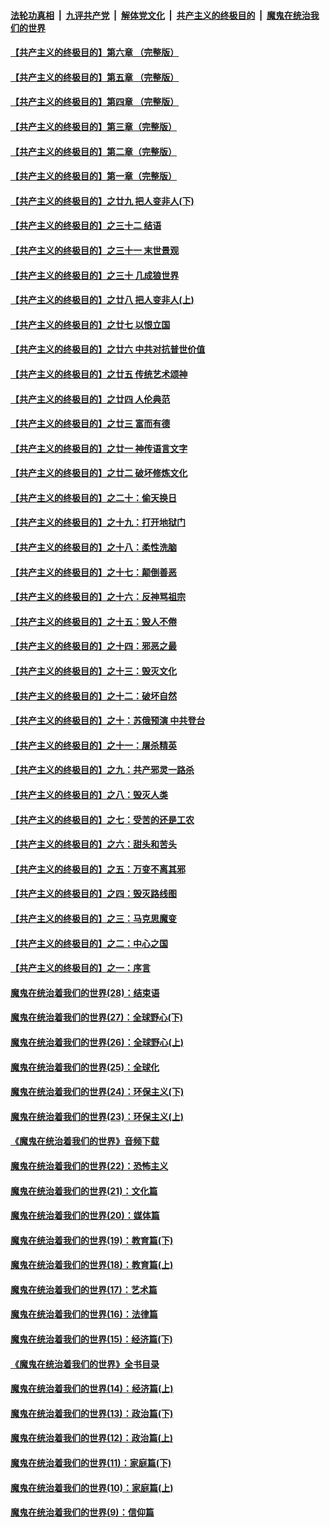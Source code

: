 ####  [法轮功真相](../../../../basic/blob/master/README.md?t=11251813) &nbsp;|&nbsp; [九评共产党](../../../../9ping.md/blob/master/README.md?t=11251813) &nbsp;|&nbsp; [解体党文化](../../../../jtdwh.md/blob/master/README.md?t=11251813)  &nbsp;|&nbsp; [共产主义的终极目的](../../../../gczydzjmd.md/blob/master/README.md?t=11251813) &nbsp;|&nbsp; [魔鬼在统治我们的世界](../../../../mgztzwmdsj.md/blob/master/README.md?t=11251813) 

#### [【共产主义的终极目的】第六章 （完整版）](../pages/nsc422/n11428913.md?t=11251813) 

#### [【共产主义的终极目的】第五章 （完整版）](../pages/nsc422/n11428912.md?t=11251813) 

#### [【共产主义的终极目的】第四章 （完整版）](../pages/nsc422/n11428907.md?t=11251813) 

#### [【共产主义的终极目的】第三章（完整版）](../pages/nsc422/n11428848.md?t=11251813) 

#### [【共产主义的终极目的】第二章（完整版）](../pages/nsc422/n11428831.md?t=11251813) 

#### [【共产主义的终极目的】第一章（完整版）](../pages/nsc422/n11417651.md?t=11251813) 

#### [【共产主义的终极目的】之廿九 把人变非人(下)](../pages/nsc422/n11344140.md?t=11251813) 

#### [【共产主义的终极目的】之三十二 结语](../pages/nsc422/n11360535.md?t=11251813) 

#### [【共产主义的终极目的】之三十一 末世景观](../pages/nsc422/n11351129.md?t=11251813) 

#### [【共产主义的终极目的】之三十 几成狼世界](../pages/nsc422/n11348280.md?t=11251813) 

#### [【共产主义的终极目的】之廿八 把人变非人(上)](../pages/nsc422/n11340492.md?t=11251813) 

#### [【共产主义的终极目的】之廿七 以恨立国](../pages/nsc422/n11336944.md?t=11251813) 

#### [【共产主义的终极目的】之廿六 中共对抗普世价值](../pages/nsc422/n11324785.md?t=11251813) 

#### [【共产主义的终极目的】之廿五 传统艺术颂神](../pages/nsc422/n11296396.md?t=11251813) 

#### [【共产主义的终极目的】之廿四 人伦典范](../pages/nsc422/n11296397.md?t=11251813) 

#### [【共产主义的终极目的】之廿三 富而有德](../pages/nsc422/n11283598.md?t=11251813) 

#### [【共产主义的终极目的】之廿一 神传语言文字](../pages/nsc422/n11263265.md?t=11251813) 

#### [【共产主义的终极目的】之廿二 破坏修炼文化](../pages/nsc422/n11245728.md?t=11251813) 

#### [【共产主义的终极目的】之二十：偷天换日](../pages/nsc422/n11238846.md?t=11251813) 

#### [【共产主义的终极目的】之十九：打开地狱门](../pages/nsc422/n11206376.md?t=11251813) 

#### [【共产主义的终极目的】之十八：柔性洗脑](../pages/nsc422/n11199994.md?t=11251813) 

#### [【共产主义的终极目的】之十七：颠倒善恶](../pages/nsc422/n11179782.md?t=11251813) 

#### [【共产主义的终极目的】之十六：反神骂祖宗](../pages/nsc422/n11166798.md?t=11251813) 

#### [【共产主义的终极目的】之十五：毁人不倦](../pages/nsc422/n11166792.md?t=11251813) 

#### [【共产主义的终极目的】之十四：邪恶之最](../pages/nsc422/n11150249.md?t=11251813) 

#### [【共产主义的终极目的】之十三：毁灭文化](../pages/nsc422/n11135227.md?t=11251813) 

#### [【共产主义的终极目的】之十二：破坏自然](../pages/nsc422/n11135214.md?t=11251813) 

#### [【共产主义的终极目的】之十：苏俄预演 中共登台](../pages/nsc422/n11118424.md?t=11251813) 

#### [【共产主义的终极目的】之十一：屠杀精英](../pages/nsc422/n11118442.md?t=11251813) 

#### [【共产主义的终极目的】之九：共产邪灵一路杀](../pages/nsc422/n11114139.md?t=11251813) 

#### [【共产主义的终极目的】之八：毁灭人类](../pages/nsc422/n11108503.md?t=11251813) 

#### [【共产主义的终极目的】之七：受苦的还是工农](../pages/nsc422/n11101809.md?t=11251813) 

#### [【共产主义的终极目的】之六：甜头和苦头](../pages/nsc422/n11096971.md?t=11251813) 

#### [【共产主义的终极目的】之五：万变不离其邪](../pages/nsc422/n11091285.md?t=11251813) 

#### [【共产主义的终极目的】之四：毁灭路线图](../pages/nsc422/n11086284.md?t=11251813) 

#### [【共产主义的终极目的】之三：马克思魔变](../pages/nsc422/n11061941.md?t=11251813) 

#### [【共产主义的终极目的】之二：中心之国](../pages/nsc422/n11047728.md?t=11251813) 

#### [【共产主义的终极目的】之一：序言](../pages/nsc422/n11086077.md?t=11251813) 

#### [魔鬼在统治着我们的世界(28)：结束语](../pages/nsc422/n10936246.md?t=11251813) 

#### [魔鬼在统治着我们的世界(27)：全球野心(下)](../pages/nsc422/n10928319.md?t=11251813) 

#### [魔鬼在统治着我们的世界(26)：全球野心(上)](../pages/nsc422/n10900318.md?t=11251813) 

#### [魔鬼在统治着我们的世界(25)：全球化](../pages/nsc422/n10788205.md?t=11251813) 

#### [魔鬼在统治着我们的世界(24)：环保主义(下)](../pages/nsc422/n10695307.md?t=11251813) 

#### [魔鬼在统治着我们的世界(23)：环保主义(上)](../pages/nsc422/n10688613.md?t=11251813) 

#### [《魔鬼在统治着我们的世界》音频下载](../pages/nsc422/n10635553.md?t=11251813) 

#### [魔鬼在统治着我们的世界(22)：恐怖主义](../pages/nsc422/n10614727.md?t=11251813) 

#### [魔鬼在统治着我们的世界(21)：文化篇](../pages/nsc422/n10597706.md?t=11251813) 

#### [魔鬼在统治着我们的世界(20)：媒体篇](../pages/nsc422/n10586579.md?t=11251813) 

#### [魔鬼在统治着我们的世界(19)：教育篇(下)](../pages/nsc422/n10564808.md?t=11251813) 

#### [魔鬼在统治着我们的世界(18)：教育篇(上)](../pages/nsc422/n10526970.md?t=11251813) 

#### [魔鬼在统治着我们的世界(17)：艺术篇](../pages/nsc422/n10499093.md?t=11251813) 

#### [魔鬼在统治着我们的世界(16)：法律篇](../pages/nsc422/n10485969.md?t=11251813) 

#### [魔鬼在统治着我们的世界(15)：经济篇(下)](../pages/nsc422/n10469975.md?t=11251813) 

#### [《魔鬼在统治着我们的世界》全书目录](../pages/nsc422/n10464261.md?t=11251813) 

#### [魔鬼在统治着我们的世界(14)：经济篇(上)](../pages/nsc422/n10457370.md?t=11251813) 

#### [魔鬼在统治着我们的世界(13)：政治篇(下)](../pages/nsc422/n10448270.md?t=11251813) 

#### [魔鬼在统治着我们的世界(12)：政治篇(上)](../pages/nsc422/n10444576.md?t=11251813) 

#### [魔鬼在统治着我们的世界(11)：家庭篇(下)](../pages/nsc422/n10440961.md?t=11251813) 

#### [魔鬼在统治着我们的世界(10)：家庭篇(上)](../pages/nsc422/n10435448.md?t=11251813) 

#### [魔鬼在统治着我们的世界(9)：信仰篇](../pages/nsc422/n10432159.md?t=11251813) 

